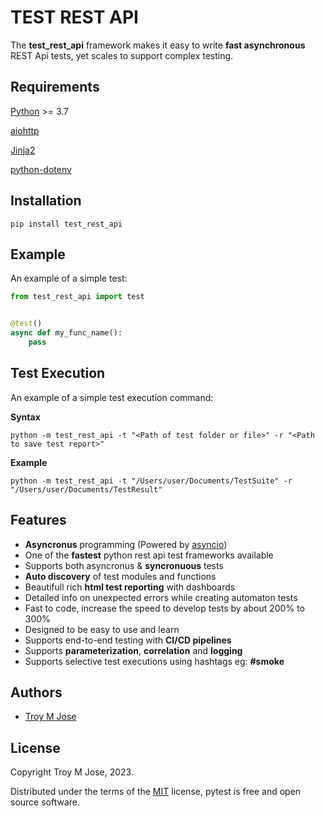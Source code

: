 # TEST REST API

The __test_rest_api__ framework makes it easy to write __fast asynchronous__ REST Api tests, yet scales to support
complex testing.

## Requirements

[Python](https://www.python.org/) >= 3.7

[aiohttp](https://pypi.org/project/aiohttp/)

[Jinja2](https://pypi.org/project/Jinja2/)

[python-dotenv](https://pypi.org/project/python-dotenv/)

## Installation

```
pip install test_rest_api
```

## Example

An example of a simple test:

```python
from test_rest_api import test


@test()
async def my_func_name():
    pass
```

## Test Execution

An example of a simple test execution command:

__Syntax__

```
python -m test_rest_api -t "<Path of test folder or file>" -r "<Path to save test report>"
```

__Example__

```
python -m test_rest_api -t "/Users/user/Documents/TestSuite" -r "/Users/user/Documents/TestResult"
```

## Features

- __Asyncronus__ programming (Powered by [asyncio](https://pypi.org/project/asyncio/))
- One of the __fastest__ python rest api test frameworks available
- Supports both asyncronus & __syncronuous__ tests
- __Auto discovery__ of test modules and functions
- Beautifull rich __html test reporting__ with dashboards
- Detailed info on unexpected errors while creating automaton tests
- Fast to code, increase the speed to develop tests by about 200% to 300%
- Designed to be easy to use and learn
- Supports end-to-end testing with __CI/CD pipelines__
- Supports __parameterization__, __correlation__ and __logging__
- Supports selective test executions using hashtags eg: __#smoke__

## Authors

- [Troy M Jose](https://www.linkedin.com/in/troymjose/)

## License

Copyright Troy M Jose, 2023.

Distributed under the terms of the [MIT](https://choosealicense.com/licenses/mit/) license, pytest is free and open
source software.

